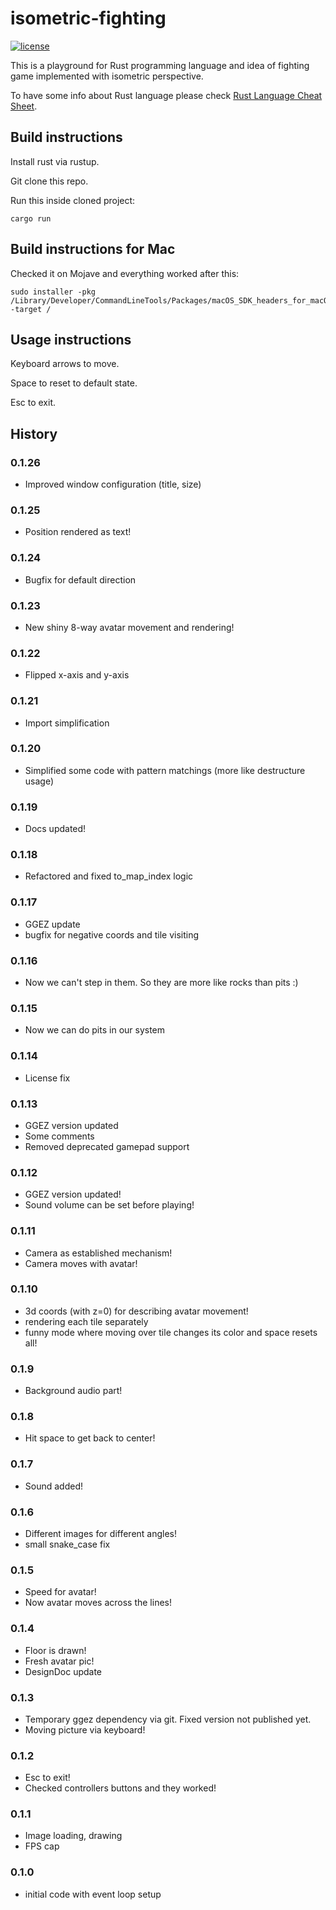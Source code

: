 # isometric-fighting
[![license](https://img.shields.io/badge/license-MIT-blue.svg)](LICENSE)

This is a playground for Rust programming language and idea of fighting game implemented with isometric perspective.

To have some info about Rust language please check [Rust Language Cheat Sheet](https://cheats.rs/).

## Build instructions

Install rust via rustup.

Git clone this repo.

Run this inside cloned project:
```
cargo run
```

## Build instructions for Mac

Checked it on Mojave and everything worked after this:

```
sudo installer -pkg /Library/Developer/CommandLineTools/Packages/macOS_SDK_headers_for_macOS_10.14.pkg -target /
```

## Usage instructions

Keyboard arrows to move.

Space to reset to default state.

Esc to exit.

## History

### 0.1.26
 - Improved window configuration (title, size)

### 0.1.25
 - Position rendered as text!

### 0.1.24
 - Bugfix for default direction

### 0.1.23
 - New shiny 8-way avatar movement and rendering!

### 0.1.22
 - Flipped x-axis and y-axis

### 0.1.21
 - Import simplification

### 0.1.20
 - Simplified some code with pattern matchings (more like destructure usage)

### 0.1.19
 - Docs updated!

### 0.1.18
 - Refactored and fixed to_map_index logic

### 0.1.17
 - GGEZ update
 - bugfix for negative coords and tile visiting

### 0.1.16
 - Now we can't step in them. So they are more like rocks than pits :)

### 0.1.15
 - Now we can do pits in our system

### 0.1.14
 - License fix

### 0.1.13
 - GGEZ version updated
 - Some comments
 - Removed deprecated gamepad support

### 0.1.12
 - GGEZ version updated!
 - Sound volume can be set before playing!

### 0.1.11
 - Camera as established mechanism!
 - Camera moves with avatar!

### 0.1.10
 - 3d coords (with z=0) for describing avatar movement!
 - rendering each tile separately
 - funny mode where moving over tile changes its color and space resets all!

### 0.1.9
 - Background audio part!

### 0.1.8
 - Hit space to get back to center!

### 0.1.7
 - Sound added!

### 0.1.6
 - Different images for different angles!
 - small snake_case fix

### 0.1.5
 - Speed for avatar!
 - Now avatar moves across the lines!

### 0.1.4
 - Floor is drawn!
 - Fresh avatar pic!
 - DesignDoc update

### 0.1.3
 - Temporary ggez dependency via git. Fixed version not published yet.
 - Moving picture via keyboard!

### 0.1.2
 - Esc to exit!
 - Checked controllers buttons and they worked!

### 0.1.1
 - Image loading, drawing
 - FPS cap

### 0.1.0
 - initial code with event loop setup
